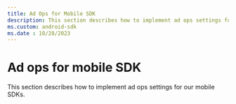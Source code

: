 ```yaml
---
title: Ad Ops for Mobile SDK
description: This section describes how to implement ad ops settings for our mobile SDKs.
ms.custom: android-sdk
ms.date : 10/28/2023
---
```


# Ad ops for mobile SDK

This section describes how to implement ad ops settings for our mobile SDKs.
